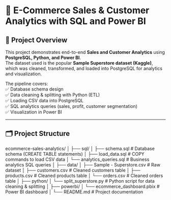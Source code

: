 # 🛒 E-Commerce Sales & Customer Analytics with SQL and Power BI  

## 📌 Project Overview  
This project demonstrates end-to-end **Sales and Customer Analytics** using **PostgreSQL, Python, and Power BI**.  
The dataset used is the popular **Sample Superstore dataset (Kaggle)**, which was cleaned, transformed, and loaded into PostgreSQL for analytics and visualization.  

The pipeline covers:  
✅ Database schema design  
✅ Data cleaning & splitting with Python (ETL)  
✅ Loading CSV data into PostgreSQL  
✅ SQL analytics queries (sales, profit, customer segmentation)  
✅ Visualization in Power BI  

---

## 🗂️ Project Structure  

ecommerce-sales-analytics/
│
├── sql/
│ ├── schema.sql # Database schema (CREATE TABLE statements)
│ ├── load_data.sql # COPY commands to load CSV data
│ └── analytics_queries.sql # Business analytics SQL queries
│
├── data/
│ ├── Sample - Superstore.csv # Raw dataset
│ ├── customers.csv # Cleaned customers table
│ ├── products.csv # Cleaned products table
│ └── orders.csv # Cleaned orders table
│
├── python/
│ └── split_superstore.py # Python script for data cleaning & splitting
│
├── powerbi/
│ └── ecommerce_dashboard.pbix # Power BI dashboard
│
└── README.md # Project documentation